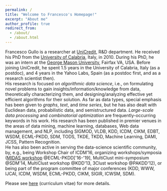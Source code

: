 ```yaml
---
permalink: /
title: "Welcome to Francesco's Homepage!"
excerpt: "About me"
author_profile: true
redirect_from: 
  - /about/
  - /about.html
---
```



Francesco Gullo is a researcher at <a href="https://www.unicreditgroup.eu/en.html">UniCredit</a>, R&D department. He received his PhD from the <a href="https://www.unical.it/">University of Calabria</a>, Italy, in 2010. During his PhD, he was an intern at the <a href="https://www2.gmu.edu/">George Mason University</a>, Fairfax VA, USA. Before joining UniCredit, he spent 1.5 years in the University of Calabria, Italy (as a postdoc), and 4 years in the Yahoo Labs, Spain (as a postdoc first, and as a research scientist then).
<br>
His research is focused on <i>algorithmic data science</i>, i.e., on formulating novel problems to gain insights/information/knowledge from data, theoretically characterizing them, and designing/analyzing effective yet efficient algorithms for their solution. As far as data types, special emphasis has been given to <i>graphs</i>, <i>text</i>, and <i>time series</i>, but he has also dealt with Euclidean data, probabilistic data, and semistructured data. <i>Large-scale data processing</i> and <i>combinatorial optimization</i> are frequently-occurring keywords in his work. His research has been published in premier venues in the areas of data mining, machine learning, databases, Web data management, and NLP, including SIGMOD, VLDB, KDD, ICDM, CIKM, EDBT, WSDM, ECML-PKDD, SDM, TODS, TKDE, TKDD, Machine Learning, DAMI, JCSS, Pattern Recognition.
<br>
He has also been active in serving the data-science scientific community, by, e.g., being Workshop Chair of ICDM’16, organizing workshops/symposia (<a href="http://midas.portici.enea.it">MIDAS workshop</a> @ECML-PKDD['16-'19], MultiClust mini-symposium @SDM'14, MultiClust workshop @KDD'13, 3Clust workshop @PAKDD'12), or being part of the program committee of major conferences (KDD, WWW, IJCAI, ICDM, WSDM, ECML-PKDD, CIKM, SIGIR, ICWSM, SDM).

Please see <a href="/files/CV_FrancescoGullo.pdf">here</a> (curriculum vitae) for more details.

<br>
<br>

<script type='text/javascript' id='clustrmaps' src='//cdn.clustrmaps.com/map_v2.js?cl=ffffff&w=100&t=tt&d=PtXidlAfV9tvILQJe5d0KL2XNq7HcVj69sYCp7Wp2AI&co=2d78ad&cmo=3acc3a&cmn=ff5353&ct=ffffff'></script>
